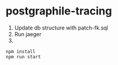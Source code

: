 # postgraphile-tracing

1. Update db structure with patch-fk.sql
2. Run jaeger
3. 
```
npm install
npm run start
```